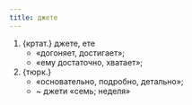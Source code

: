 ```yaml
---
title: джете
---
```


1. {кртат.} джете, ете
    * «догоняет, достигает»;
    * «ему достаточно, хватает»;
2. {тюрк.}
    * «основательно, подробно, детально»;
    * ~ джети «семь; неделя»
